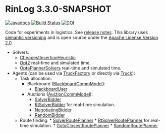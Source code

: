 # RinLog 3.3.0-SNAPSHOT
[![Javadocs](https://javadoc.io/badge/com.github.rinde/rinlog.svg?color=red)](https://javadoc.io/doc/com.github.rinde/rinlog)
[![Build Status](https://travis-ci.org/rinde/RinLog.svg)](https://travis-ci.org/rinde/RinLog) 
[![DOI](https://zenodo.org/badge/DOI/10.5281/zenodo.192111.svg)](https://doi.org/10.5281/zenodo.192111)

Code for experiments in logistics. See [release notes](releasenotes.md). This library uses [semantic versioning](http://semver.org/) and is open source under the [Apache License Version 2.0](LICENSE).
 * Solvers:
     * [CheapestInsertionHeuristic](src/main/java/com/github/rinde/logistics/pdptw/solver/CheapestInsertionHeuristic.java)
     * [Opt2](src/main/java/com/github/rinde/logistics/pdptw/solver/Opt2.java) real-time and simulated time.
     * [OptaPlannerSolvers](src/main/java/com/github/rinde/logistics/pdptw/solver/optaplanner/OptaplannerSolvers.java) real-time and simulated time.
 * Agents (can be used via [TruckFactory](src/main/java/com/github/rinde/logistics/pdptw/mas/TruckFactory.java) or directly via [Truck](src/main/java/com/github/rinde/logistics/pdptw/mas/Truck.java)): 
    * Task allocation:
         * Blackboard ([BlackboardCommModel](src/main/java/com/github/rinde/logistics/pdptw/mas/comm/BlackboardCommModel.java)): 
             * [BlackboardUser](src/main/java/com/github/rinde/logistics/pdptw/mas/comm/BlackboardUser.java)
         * Auctions ([AuctionCommModel](src/main/java/com/github/rinde/logistics/pdptw/mas/comm/AuctionCommModel.java)):
             * [SolverBidder](src/main/java/com/github/rinde/logistics/pdptw/mas/comm/SolverBidder.java)
             * [RtSolverBidder](src/main/java/com/github/rinde/logistics/pdptw/mas/comm/RtSolverBidder.java) for real-time simulation.
             * [NegotiatingBidder](src/main/java/com/github/rinde/logistics/pdptw/mas/comm/NegotiatingBidder.java)
             * [RandomBidder](src/main/java/com/github/rinde/logistics/pdptw/mas/comm/RandomBidder.java)
   * Route finding:
         * [SolverRoutePlanner](src/main/java/com/github/rinde/logistics/pdptw/mas/route/SolverRoutePlanner.java)
         * [RtSolverRoutePlanner](src/main/java/com/github/rinde/logistics/pdptw/mas/route/RtSolverRoutePlanner.java) for real-time simulation.
         * [GotoClosestRoutePlanner](src/main/java/com/github/rinde/logistics/pdptw/mas/route/GotoClosestRoutePlanner.java)
         * [RandomRoutePlanner](src/main/java/com/github/rinde/logistics/pdptw/mas/route/RandomRoutePlanner.java)

